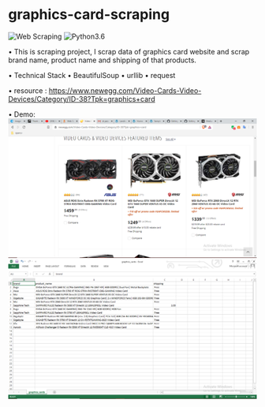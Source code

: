 # graphics-card-scraping

![Web Scraping](https://img.shields.io/badge/Data-Scraping-brightgreen) ![Python3.6](https://img.shields.io/badge/Python-3.6-blue)

• This is scraping project, I scrap data of graphics card website and scrap brand name, product name and shipping of that products.

• Technical Stack
 • BeautifulSoup
 • urllib
 • request

• resource : https://www.newegg.com/Video-Cards-Video-Devices/Category/ID-38?Tpk=graphics+card



• Demo:
![Image](https://github.com/DixitTrivedi/graphics-card-scraping/blob/master/webscraping.png)
![Image](https://github.com/DixitTrivedi/graphics-card-scraping/blob/master/webscrapignone.png)

